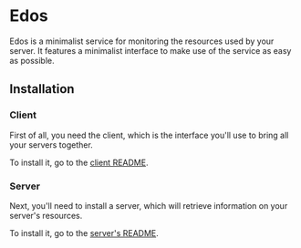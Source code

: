 # Edos
Edos is a minimalist service for monitoring the resources used by your server. It features a minimalist interface to make use of the service as easy as possible.

## Installation
### Client
First of all, you need the client, which is the interface you'll use to bring all your servers together.

To install it, go to the [client README](client/README.md).

### Server
Next, you'll need to install a server, which will retrieve information on your server's resources.

To install it, go to the [server's README](server/README.md).
